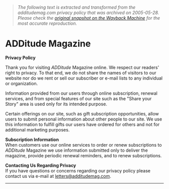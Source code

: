 > *The following text is extracted and transformed from the additudemag.com privacy policy that was archived on 2005-05-28. Please check the [original snapshot on the Wayback Machine](https://web.archive.org/web/20050528052700id_/http%3A//www.additudemag.com/privacy.asp) for the most accurate reproduction.*

# ADDitude Magazine

**Privacy Policy**

Thank you for visiting _ADDitude_ Magazine online. We respect our readers' right to privacy. To that end, we do not share the names of visitors to our website nor do we rent or sell our subscriber or e-mail lists to any individual or organization. 

Information provided from our users through online subscription, renewal services, and from special features of our site such as the "Share your Story" area is used only for its intended purpose. 

Certain offerings on our site, such as gift subscription opportunities, allow users to submit personal information about other people to our site. We use this information to fulfill gifts our users have ordered for others and not for additional marketing purposes. 

**Subscription Information**  
When customers use our online services to order or renew subscriptions to _ADDitude_ Magazine we use information submitted only to deliver the magazine, provide periodic renewal reminders, and to renew subscriptions. 

**Contacting Us Regarding Privacy**  
If you have questions or concerns regarding our privacy policy please contact us via e-mail at [letters@additudemag.com](mailto:letters@additudemag.com).   
  
---  
  
    
  
  
> 
